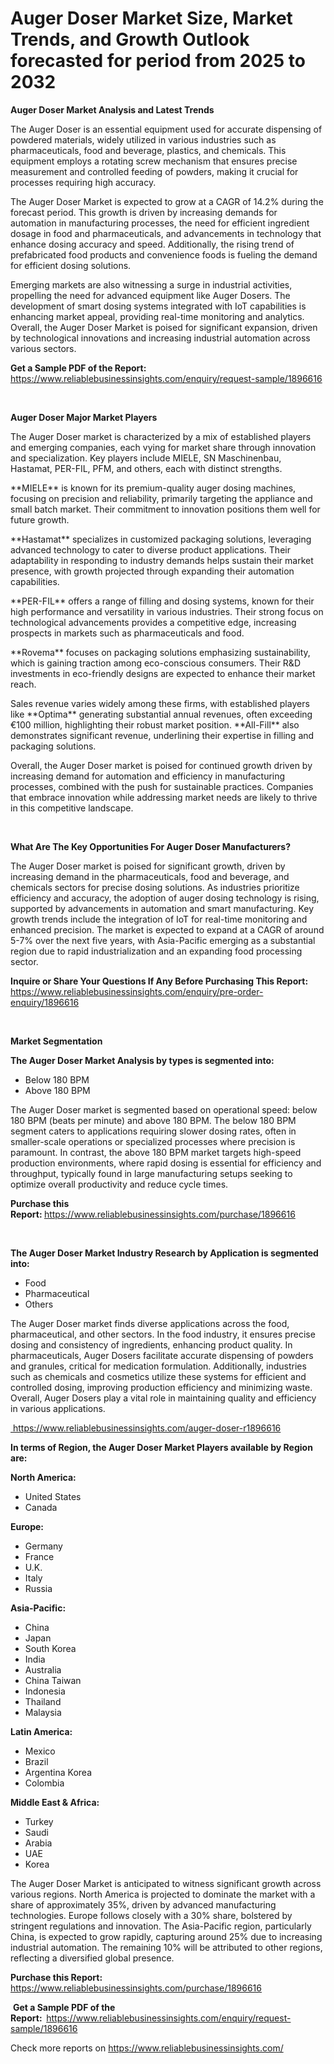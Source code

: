 <p><h1>Auger Doser Market Size, Market Trends, and Growth Outlook forecasted for period from 2025 to 2032</h1></p><p><strong>Auger Doser Market Analysis and Latest Trends</strong></p>
<p><p>The Auger Doser is an essential equipment used for accurate dispensing of powdered materials, widely utilized in various industries such as pharmaceuticals, food and beverage, plastics, and chemicals. This equipment employs a rotating screw mechanism that ensures precise measurement and controlled feeding of powders, making it crucial for processes requiring high accuracy.</p><p>The Auger Doser Market is expected to grow at a CAGR of 14.2% during the forecast period. This growth is driven by increasing demands for automation in manufacturing processes, the need for efficient ingredient dosage in food and pharmaceuticals, and advancements in technology that enhance dosing accuracy and speed. Additionally, the rising trend of prefabricated food products and convenience foods is fueling the demand for efficient dosing solutions.</p><p>Emerging markets are also witnessing a surge in industrial activities, propelling the need for advanced equipment like Auger Dosers. The development of smart dosing systems integrated with IoT capabilities is enhancing market appeal, providing real-time monitoring and analytics. Overall, the Auger Doser Market is poised for significant expansion, driven by technological innovations and increasing industrial automation across various sectors.</p></p>
<p><strong>Get a Sample PDF of the Report:&nbsp;</strong> <a href="https://www.reliablebusinessinsights.com/enquiry/request-sample/1896616?utm_campaign=2533&utm_medium=2&utm_source=Github&utm_content=ia&utm_term=20022025&utm_id=auger-doser">https://www.reliablebusinessinsights.com/enquiry/request-sample/1896616</a></p>
<p>&nbsp;</p>
<p><strong>Auger Doser Major Market Players</strong></p>
<p><p>The Auger Doser market is characterized by a mix of established players and emerging companies, each vying for market share through innovation and specialization. Key players include MIELE, SN Maschinenbau, Hastamat, PER-FIL, PFM, and others, each with distinct strengths.</p><p>**MIELE** is known for its premium-quality auger dosing machines, focusing on precision and reliability, primarily targeting the appliance and small batch market. Their commitment to innovation positions them well for future growth.</p><p>**Hastamat** specializes in customized packaging solutions, leveraging advanced technology to cater to diverse product applications. Their adaptability in responding to industry demands helps sustain their market presence, with growth projected through expanding their automation capabilities.</p><p>**PER-FIL** offers a range of filling and dosing systems, known for their high performance and versatility in various industries. Their strong focus on technological advancements provides a competitive edge, increasing prospects in markets such as pharmaceuticals and food.</p><p>**Rovema** focuses on packaging solutions emphasizing sustainability, which is gaining traction among eco-conscious consumers. Their R&D investments in eco-friendly designs are expected to enhance their market reach.</p><p>Sales revenue varies widely among these firms, with established players like **Optima** generating substantial annual revenues, often exceeding €100 million, highlighting their robust market position. **All-Fill** also demonstrates significant revenue, underlining their expertise in filling and packaging solutions. </p><p>Overall, the Auger Doser market is poised for continued growth driven by increasing demand for automation and efficiency in manufacturing processes, combined with the push for sustainable practices. Companies that embrace innovation while addressing market needs are likely to thrive in this competitive landscape.</p></p>
<p>&nbsp;</p>
<p><strong>What Are The Key Opportunities For Auger Doser Manufacturers?</strong></p>
<p><p>The Auger Doser market is poised for significant growth, driven by increasing demand in the pharmaceuticals, food and beverage, and chemicals sectors for precise dosing solutions. As industries prioritize efficiency and accuracy, the adoption of auger dosing technology is rising, supported by advancements in automation and smart manufacturing. Key growth trends include the integration of IoT for real-time monitoring and enhanced precision. The market is expected to expand at a CAGR of around 5-7% over the next five years, with Asia-Pacific emerging as a substantial region due to rapid industrialization and an expanding food processing sector.</p></p>
<p><strong>Inquire or Share Your Questions If Any Before Purchasing This Report:</strong> <a href="https://www.reliablebusinessinsights.com/enquiry/pre-order-enquiry/1896616?utm_campaign=2533&utm_medium=2&utm_source=Github&utm_content=ia&utm_term=20022025&utm_id=auger-doser">https://www.reliablebusinessinsights.com/enquiry/pre-order-enquiry/1896616</a></p>
<p>&nbsp;</p>
<p><strong>Market Segmentation</strong></p>
<p><strong>The Auger Doser Market Analysis by types is segmented into:</strong></p>
<p><ul><li>Below 180 BPM</li><li>Above 180 BPM</li></ul></p>
<p><p>The Auger Doser market is segmented based on operational speed: below 180 BPM (beats per minute) and above 180 BPM. The below 180 BPM segment caters to applications requiring slower dosing rates, often in smaller-scale operations or specialized processes where precision is paramount. In contrast, the above 180 BPM market targets high-speed production environments, where rapid dosing is essential for efficiency and throughput, typically found in large manufacturing setups seeking to optimize overall productivity and reduce cycle times.</p></p>
<p><strong>Purchase this Report:&nbsp;</strong><a href="https://www.reliablebusinessinsights.com/purchase/1896616?utm_campaign=2533&utm_medium=2&utm_source=Github&utm_content=ia&utm_term=20022025&utm_id=auger-doser">https://www.reliablebusinessinsights.com/purchase/1896616</a></p>
<p>&nbsp;</p>
<p><strong>The Auger Doser Market Industry Research by Application is segmented into:</strong></p>
<p><ul><li>Food</li><li>Pharmaceutical</li><li>Others</li></ul></p>
<p><p>The Auger Doser market finds diverse applications across the food, pharmaceutical, and other sectors. In the food industry, it ensures precise dosing and consistency of ingredients, enhancing product quality. In pharmaceuticals, Auger Dosers facilitate accurate dispensing of powders and granules, critical for medication formulation. Additionally, industries such as chemicals and cosmetics utilize these systems for efficient and controlled dosing, improving production efficiency and minimizing waste. Overall, Auger Dosers play a vital role in maintaining quality and efficiency in various applications.</p></p>
<p><a href="https://www.reliablebusinessinsights.com/auger-doser-r1896616?utm_campaign=2533&utm_medium=2&utm_source=Github&utm_content=ia&utm_term=20022025&utm_id=auger-doser">&nbsp;https://www.reliablebusinessinsights.com/auger-doser-r1896616</a></p>
<p><strong>In terms of Region, the Auger Doser Market Players available by Region are:</strong></p>
<p>
    <p> <strong> North America: </strong>
        <ul>
            <li>United States</li>
            <li>Canada</li>
        </ul>
        </p> 
    <p> <strong> Europe: </strong>
        <ul>
            <li>Germany</li>
            <li>France</li>
            <li>U.K.</li>
            <li>Italy</li>
            <li>Russia</li>
        </ul>
        </p> 
    <p> <strong> Asia-Pacific: </strong>
        <ul>
            <li>China</li>
            <li>Japan</li>
            <li>South Korea</li>
            <li>India</li>
            <li>Australia</li>
            <li>China Taiwan</li>
            <li>Indonesia</li>
            <li>Thailand</li>
            <li>Malaysia</li>
        </ul>
        </p> 
    <p> <strong> Latin America: </strong>
        <ul>
            <li>Mexico</li>
            <li>Brazil</li>
            <li>Argentina Korea</li>
            <li>Colombia</li>
        </ul>
        </p> 
    <p> <strong> Middle East & Africa: </strong>
        <ul>
            <li>Turkey</li>
            <li>Saudi</li>
            <li>Arabia</li>
            <li>UAE</li>
            <li>Korea</li>
        </ul>
    </p>
    </p>
<p><p>The Auger Doser Market is anticipated to witness significant growth across various regions. North America is projected to dominate the market with a share of approximately 35%, driven by advanced manufacturing technologies. Europe follows closely with a 30% share, bolstered by stringent regulations and innovation. The Asia-Pacific region, particularly China, is expected to grow rapidly, capturing around 25% due to increasing industrial automation. The remaining 10% will be attributed to other regions, reflecting a diversified global presence.</p></p>
<p><strong>Purchase this Report: </strong><a href="https://www.reliablebusinessinsights.com/purchase/1896616?utm_campaign=2533&utm_medium=2&utm_source=Github&utm_content=ia&utm_term=20022025&utm_id=auger-doser">https://www.reliablebusinessinsights.com/purchase/1896616</a></p>
<p>&nbsp;<strong>Get a Sample PDF of the Report:&nbsp;&nbsp;</strong><a href="https://www.reliablebusinessinsights.com/enquiry/request-sample/1896616?utm_campaign=2533&utm_medium=2&utm_source=Github&utm_content=ia&utm_term=20022025&utm_id=auger-doser">https://www.reliablebusinessinsights.com/enquiry/request-sample/1896616</a></p>
<p><strong></strong></p>
<p>Check more reports on <a href="https://www.reliablebusinessinsights.com/?utm_campaign=2533&utm_medium=2&utm_source=Github&utm_content=ia&utm_term=20022025&utm_id=auger-doser">https://www.reliablebusinessinsights.com/</a></p>